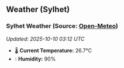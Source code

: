 ## Weather (Sylhet)

<!-- WEATHER-START -->
### Sylhet Weather (Source: [Open-Meteo](https://open-meteo.com))
_Updated: 2025-10-10 03:12 UTC_
* 🌡️ **Current Temperature:** 26.7°C
* 💧 **Humidity:** 90%
<!-- WEATHER-END -->













































































